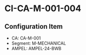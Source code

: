 # CI-CA-M-001-004

## Configuration Item
- CA: CA-M-001
- Segment: M-MECHANICAL
- AMPEL: AMPEL-24-BWB
